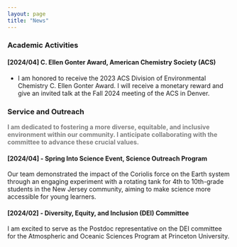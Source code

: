```yaml
---
layout: page
title: "News"
---
```


### Academic Activities
#### [2024/04] C. Ellen Gonter Award, American Chemistry Society (ACS)
- I am honored to receive the 2023 ACS Division of Environmental Chemistry C. Ellen Gonter Award. I will receive a monetary reward and give an invited talk at the Fall 2024 meeting of the ACS in Denver.

### Service and Outreach
<font color="gray"><strong>I am dedicated to fostering a more diverse, equitable, and inclusive environment within our community. I anticipate collaborating with the committee to advance these crucial values.</strong></font>

#### [2024/04] -  Spring Into Science Event, Science Outreach Program
Our team demonstrated the impact of the Coriolis force on the Earth system through an engaging experiment with a rotating tank for 4th to 10th-grade students in the New Jersey community, aiming to make science more accessible for young learners.

#### [2024/02] - Diversity, Equity, and Inclusion (DEI) Committee  
I am excited to serve as the Postdoc representative on the DEI committee for the Atmospheric and Oceanic Sciences Program at Princeton University.

